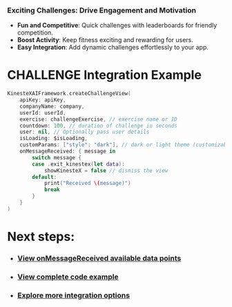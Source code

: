 ### Exciting Challenges: Drive Engagement and Motivation

- **Fun and Competitive**: Quick challenges with leaderboards for friendly competition.  
- **Boost Activity**: Keep fitness exciting and rewarding for users.  
- **Easy Integration**: Add dynamic challenges effortlessly to your app.  

# **CHALLENGE Integration Example**

```swift
KinesteXAIFramework.createChallengeView(
    apiKey: apiKey,
    companyName: company,
    userId: userId,
    exercise: challengeExercise, // exercise name or ID
    countdown: 100, // duration of challenge in seconds
    user: nil, // Optionally pass user details
    isLoading: $isLoading,
    customParams: ["style": "dark"], // dark or light theme (customizable in admin portal)
    onMessageReceived: { message in
        switch message {
        case .exit_kinestex(let data):
            showKinesteX = false // dismiss the view
        default:
            print("Received \(message)")
            break
        }
    }
)
```

# Next steps: 
- ### [View onMessageReceived available data points](../../data.md)
- ### [View complete code example](../../examples/challenge.md)
- ### [Explore more integration options](../overview.md)

